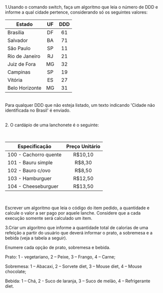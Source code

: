 1.Usando o comando switch, faça um algoritmo que leia o número de DDD e informe a qual cidade pertence, considerando só os seguintes valores: 

<div align="center">
  
  |        Estado       |  UF   | DDD   | 
  |  ------------------ | :---: | :---: | 
  | Brasília            | DF    | 61    | 
  | Salvador            | BA    | 71    | 
  | São Paulo           | SP    | 11    | 
  | Rio de Janeiro      | RJ    | 21    | 
  | Juiz de Fora        | MG    | 32    | 
  | Campinas            | SP    | 19    | 
  | Vitória             | ES    | 27    | 
  | Belo Horizonte      | MG    | 31    | 

</div>
<br>Para qualquer DDD que não esteja listado, um texto indicando 'Cidade não identificada no Brasil' é enviado.<br>


<br>2. O cardápio de uma lanchonete é o seguinte: 

<br><div align="center">
  
  |     Especificação     |  Preço Unitário  |
  |  ------------------   |       :---:      |  
  | 100 - Cachorro quente |      R$10,10     |  
  | 101 - Bauru simple    |      R$8,30      |
  | 102 - Bauro c/ovo     |      R$8,50      |  
  | 103 - Hamburguer      |      R$12,50     |  
  | 104 - Cheeseburguer   |      R$13,50     |

<br></div>
Escrever um algoritmo que leia o código do item pedido, a quantidade e calcule o valor a ser pago por aquele lanche. Considere que a cada execução somente será calculado um item.


3.Criar um algoritmo que informe a quantidade total de calorias de uma refeição a partir do usuário que deverá informar o prato, a sobremesa e a bebida (veja a tabela a seguir).

Enumere cada opção de prato, sobremesa e bebida.

Prato: 1 - vegetariano, 2 – Peixe, 3 – Frango, 4 – Carne;

Sobremesa: 1 – Abacaxi, 2 – Sorvete diet, 3 – Mouse diet, 4 – Mouse chocolate;

Bebida: 1 – Chá, 2 - Suco de laranja, 3 – Suco de melão, 4 – Refrigerante diet. 

